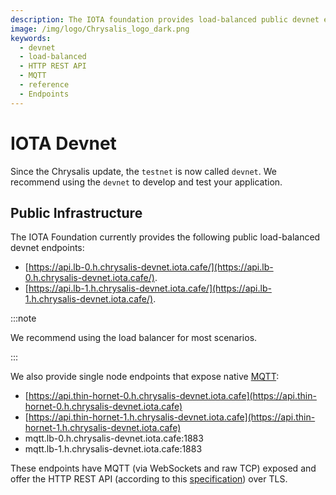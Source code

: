 ```yaml
---
description: The IOTA foundation provides load-balanced public devnet endpoints, where MQTT and the HTTP REST API are enabled.
image: /img/logo/Chrysalis_logo_dark.png
keywords:
  - devnet
  - load-balanced
  - HTTP REST API
  - MQTT
  - reference
  - Endpoints
---
```


# IOTA Devnet

Since the Chrysalis update, the `testnet` is now called `devnet`. We recommend using the `devnet` to develop and test your application.

## Public Infrastructure

The IOTA Foundation currently provides the following public load-balanced devnet endpoints:

- [https://api.lb-0.h.chrysalis-devnet.iota.cafe/](https://api.lb-0.h.chrysalis-devnet.iota.cafe/).
- [https://api.lb-1.h.chrysalis-devnet.iota.cafe/](https://api.lb-1.h.chrysalis-devnet.iota.cafe/).

:::note

We recommend using the load balancer for most scenarios.

:::

We also provide single node endpoints that expose native [MQTT](https://mqtt.org/):

- [https://api.thin-hornet-0.h.chrysalis-devnet.iota.cafe](https://api.thin-hornet-0.h.chrysalis-devnet.iota.cafe)
- [https://api.thin-hornet-1.h.chrysalis-devnet.iota.cafe](https://api.thin-hornet-1.h.chrysalis-devnet.iota.cafe)
- mqtt.lb-0.h.chrysalis-devnet.iota.cafe:1883
- mqtt.lb-1.h.chrysalis-devnet.iota.cafe:1883

These endpoints have MQTT (via WebSockets and raw TCP) exposed and offer the HTTP REST API (according to this [specification](nodes/rest-api/iota-rest-api.info.mdx)) over TLS.
